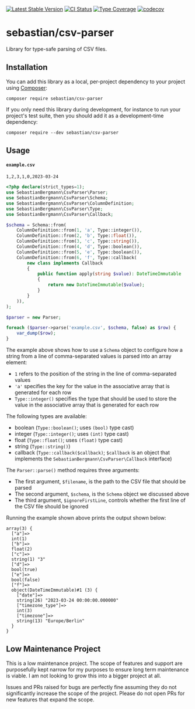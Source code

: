 [![Latest Stable Version](https://poser.pugx.org/sebastian/csv-parser/v/stable.png)](https://packagist.org/packages/sebastian/csv-parser)
[![CI Status](https://github.com/sebastianbergmann/csv-parser/workflows/CI/badge.svg)](https://github.com/sebastianbergmann/csv-parser/actions)
[![Type Coverage](https://shepherd.dev/github/sebastianbergmann/csv-parser/coverage.svg)](https://shepherd.dev/github/sebastianbergmann/csv-parser)
[![codecov](https://codecov.io/gh/sebastianbergmann/csv-parser/branch/main/graph/badge.svg)](https://codecov.io/gh/sebastianbergmann/csv-parser)

# sebastian/csv-parser

Library for type-safe parsing of CSV files.

## Installation

You can add this library as a local, per-project dependency to your project using [Composer](https://getcomposer.org/):

```
composer require sebastian/csv-parser
```

If you only need this library during development, for instance to run your project's test suite, then you should add it as a development-time dependency:

```
composer require --dev sebastian/csv-parser
```

## Usage

#### `example.csv`

```csv
1,2,3,1,0,2023-03-24
```

```php
<?php declare(strict_types=1);
use SebastianBergmann\CsvParser\Parser;
use SebastianBergmann\CsvParser\Schema;
use SebastianBergmann\CsvParser\ColumnDefinition;
use SebastianBergmann\CsvParser\Type;
use SebastianBergmann\CsvParser\Callback;

$schema = Schema::from(
    ColumnDefinition::from(1, 'a', Type::integer()),
    ColumnDefinition::from(2, 'b', Type::float()),
    ColumnDefinition::from(3, 'c', Type::string()),
    ColumnDefinition::from(4, 'd', Type::boolean()),
    ColumnDefinition::from(5, 'e', Type::boolean()),
    ColumnDefinition::from(6, 'f', Type::callback(
        new class implements Callback
        {
            public function apply(string $value): DateTimeImmutable
            {
                return new DateTimeImmutable($value);
            }
        }
    )),
);

$parser = new Parser;

foreach ($parser->parse('example.csv', $schema, false) as $row) {
    var_dump($row);
}
```

The example above shows how to use a `Schema` object to configure how a string from a line of comma-separated values is parsed into an array element:

* `1` refers to the position of the string in the line of comma-separated values
* `'a'` specifies the key for the value in the associative array that is generated for each row
* `Type::integer()` specifies the type that should be used to store the value in the associative array that is generated for each row

The following types are available:

* boolean (`Type::boolean()`; uses `(bool)` type cast)
* integer (`Type::integer()`; uses `(int)` type cast)
* float (`Type::float()`; uses `(float)` type cast)
* string (`Type::string()`)
* callback (`Type::callback($callback)`; `$callback` is an object that implements the `SebastianBergmann\CsvParser\Callback` interface)

The `Parser::parse()` method requires three arguments:

* The first argument, `$filename`, is the path to the CSV file that should be parsed
* The second argument, `$schema`, is the `Schema` object we discussed above
* The third argument, `$ignoreFirstLine`, controls whether the first line of the CSV file should be ignored

Running the example shown above prints the output shown below:

```
array(3) {
  ["a"]=>
  int(1)
  ["b"]=>
  float(2)
  ["c"]=>
  string(1) "3"
  ["d"]=>
  bool(true)
  ["e"]=>
  bool(false)
  ["f"]=>
  object(DateTimeImmutable)#1 (3) {
    ["date"]=>
    string(26) "2023-03-24 00:00:00.000000"
    ["timezone_type"]=>
    int(3)
    ["timezone"]=>
    string(13) "Europe/Berlin"
  }
}
```

## Low Maintenance Project

This is a low maintenance project. The scope of features and support are purposefully kept narrow for my purposes to ensure long term maintenance is viable. I am not looking to grow this into a bigger project at all.

Issues and PRs raised for bugs are perfectly fine assuming they do not significantly increase the scope of the project. Please do not open PRs for new features that expand the scope.
